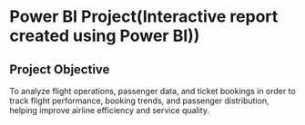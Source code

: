 # Power BI Project(Interactive report created using Power BI))
## Project Objective
To analyze flight operations, passenger data, and ticket bookings in order to track flight performance, booking trends, and passenger distribution, helping improve airline efficiency and service quality.
